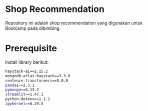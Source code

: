 # Shop Recommendation
Repository ini adalah shop recommendation yang digunakan untuk Bootcamp pada dibimbing.  
# Prerequisite
Install library berikut:
```bash
haystack-ai==2.15.2
mongodb-atlas-haystack==3.3.0
sentence-transformers==5.0.0
pandas==2.3.1
pymongo==4.13.2
streamlit==1.47.1
python-dotenv==1.1.1
ipykernel==6.29.5
```